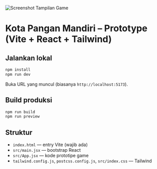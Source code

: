 ![Screenshot Tampilan Game](kpm-lengkap-masih-prototipe/images/screenhot.jpg)
# Kota Pangan Mandiri – Prototype (Vite + React + Tailwind)

## Jalankan lokal
```bash
npm install
npm run dev
```
Buka URL yang muncul (biasanya `http://localhost:5173`).

## Build produksi
```bash
npm run build
npm run preview
```

## Struktur
- `index.html` — entry Vite (wajib ada)
- `src/main.jsx` — bootstrap React
- `src/App.jsx` — kode prototipe game
- `tailwind.config.js`, `postcss.config.js`, `src/index.css` — Tailwind
